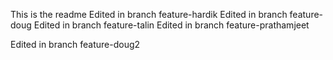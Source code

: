This is the readme
Edited in branch feature-hardik
Edited in branch feature-doug
Edited in branch feature-talin
Edited in branch feature-prathamjeet

Edited in branch feature-doug2
